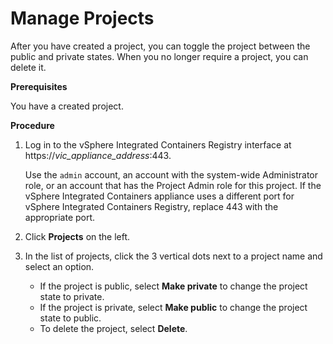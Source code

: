 # Manage Projects # 

After you have created a project, you can toggle the project between the public and private states. When you no longer require a project, you can delete it.

**Prerequisites**

You have a created project.

**Procedure**

1. Log in to the vSphere Integrated Containers Registry interface at https://<i>vic_appliance_address</i>:443.

   Use the `admin` account, an account with the system-wide Administrator role, or an account that has the Project Admin role for this project. If the vSphere Integrated Containers appliance uses a different port for vSphere Integrated Containers Registry, replace 443 with the appropriate port.
2. Click **Projects** on the left.
7. In the list of projects, click the 3 vertical dots next to a project name and select an option.

   - If the project is public, select **Make private** to change the project state to private.
   - If the project is private, select **Make public** to change the project state to public.
   - To delete the project, select **Delete**.

